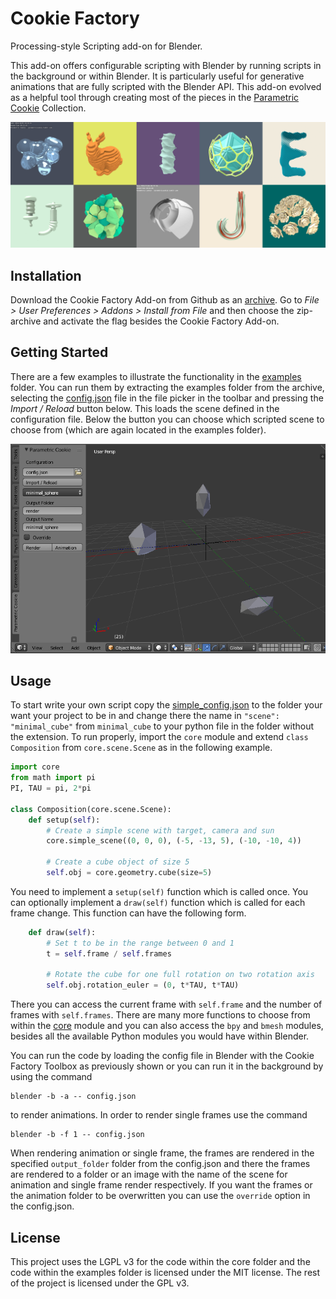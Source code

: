 # Cookie Factory

Processing-style Scripting add-on for Blender. 

This add-on offers configurable scripting with Blender by running scripts in the background or within Blender. It is particularly useful for generative animations that are fully scripted with the Blender API. This add-on evolved as a helpful tool through creating most of the pieces in the [Parametric Cookie](https://parametriccookie.tumblr.com/) Collection.

![Parametric Cookie](parametric_cookie.png)


## Installation

Download the Cookie Factory Add-on from Github as an [archive](https://github.com/njanakiev/cookie-factory/archive/master.zip). Go to _File > User Preferences > Addons > Install from File_ and then choose the zip-archive and activate the flag besides the Cookie Factory Add-on.


## Getting Started

There are a few examples to illustrate the functionality in the [examples](examples) folder. You can run them by extracting the examples folder from the archive, selecting the [config.json](examples/config.json) file in the file picker in the toolbar and pressing the _Import / Reload_ button below. This loads the scene defined in the configuration file. Below the button you can choose which scripted scene to choose from (which are again located in the examples folder).

![Screenshot](screenshot.png)


## Usage

To start write your own script copy the [simple_config.json](examples/simple_config.json) to the folder your want your project to be in and change there the name in `"scene": "minimal_cube"` from `minimal_cube` to your python file in the folder without the extension. To run properly, import the `core` module and extend `class Composition` from `core.scene.Scene` as in the following example.

```python
import core
from math import pi
PI, TAU = pi, 2*pi

class Composition(core.scene.Scene):
    def setup(self):
        # Create a simple scene with target, camera and sun
        core.simple_scene((0, 0, 0), (-5, -13, 5), (-10, -10, 4))

        # Create a cube object of size 5
        self.obj = core.geometry.cube(size=5)
```
You need to implement a `setup(self)` function which is called once. You can optionally implement a `draw(self)` function which is called for each frame change. This function can have the following form.

```python
    def draw(self):
        # Set t to be in the range between 0 and 1
        t = self.frame / self.frames

        # Rotate the cube for one full rotation on two rotation axis
        self.obj.rotation_euler = (0, t*TAU, t*TAU)
```
There you can access the current frame with `self.frame` and the number of frames with `self.frames`. There are many more functions to choose from within the [core](core) module and you can also access the `bpy` and `bmesh` modules, besides all the available Python modules you would have within Blender.

You can run the code by loading the config file in Blender with the Cookie Factory Toolbox as previously shown or you can run it in the background by using the command

```
blender -b -a -- config.json
```
to render animations. In order to render single frames use the command

```
blender -b -f 1 -- config.json
```
When rendering animation or single frame, the frames are rendered in the specified `output_folder` folder from the config.json and there the frames are rendered to a folder or an image with the name of the scene for animation and single frame render respectively. If you want the frames or the animation folder to be overwritten you can use the `override` option in the config.json.

## License

This project uses the LGPL v3 for the code within the core folder and the code within the examples folder is licensed under the MIT license. The rest of the project is licensed under the GPL v3.
